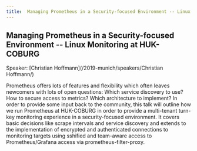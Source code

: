 ```yaml
---
title:  Managing Prometheus in a Security-focused Environment -- Linux Monitoring at HUK-COBURG
---
```


## Managing Prometheus in a Security-focused Environment -- Linux Monitoring at HUK-COBURG

Speaker: [Christian Hoffmann](/2019-munich/speakers/Christian Hoffmann/)

Prometheus offers lots of features and flexibility which often leaves newcomers with lots of open questions: Which service discovery to use? How to secure access to metrics? Which architecture to implement?  In order to provide some input back to the community, this talk will outline how we run Prometheus at HUK-COBURG in order to provide a multi-tenant turn-key monitoring experience in a security-focused environment. It covers basic decisions like scrape intervals and service discovery and extends to the implementation of encrypted and authenticated connections to monitoring targets using sshified and team-aware access to Prometheus/Grafana access via prometheus-filter-proxy.
